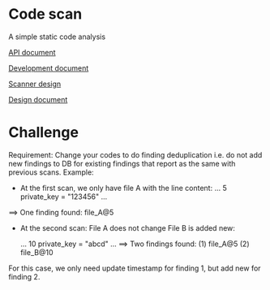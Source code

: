 # Code scan

A simple static code analysis

[API document](./doc/api.md)

[Development document](./doc/development.md)

[Scanner design](./doc/scanner-design.md)

[Design document](./doc/scanner-design.md)

# Challenge

Requirement:
Change your codes to do finding deduplication
i.e. do not add new findings to DB for existing findings that report as the same with previous scans.
Example:

* At the first scan, we only have file A with the line content:
        ...
  5     private_key = "123456"
        ...

 ==> One finding found: file_A@5

* At the second scan:
  File A does not change
  File B is added new:

     ...
  10    private_key = "abcd"
     ...
==> Two findings found:
  (1)  file_A@5
  (2)  file_B@10

 For this case, we only need update timestamp for finding 1, but add new for finding 2.

